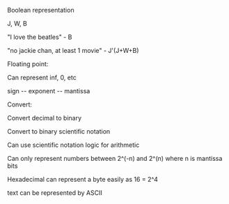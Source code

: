 Boolean representation

J, W, B

"I love the beatles" - B

"no jackie chan, at least 1 movie" - J'(J+W+B)

Floating point:

Can represent inf, 0, etc

sign -- exponent -- mantissa

Convert:

Convert decimal to binary

Convert to binary scientific notation

Can use scientific notation logic for arithmetic

Can only represent numbers between 2^(-n) and 2^(n) where n is mantissa bits

Hexadecimal can represent a byte easily as 16 = 2^4

text can be represented by ASCII
